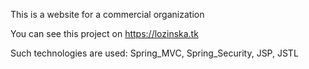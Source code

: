 This is a website for a commercial organization

You can see this project on https://lozinska.tk

Such technologies are used:
Spring_MVC,
Spring_Security,
JSP,
JSTL
